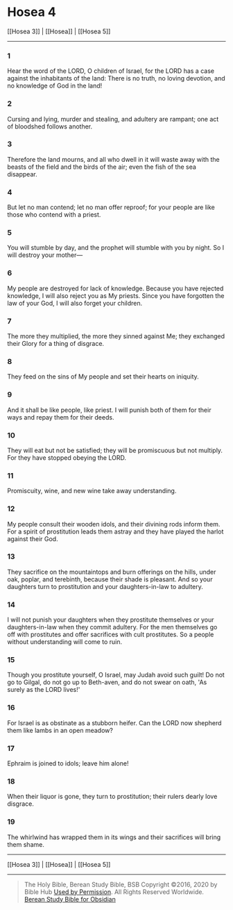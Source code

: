 # Hosea 4

[[Hosea 3]] | [[Hosea]] | [[Hosea 5]]

---

### 1
Hear the word of the LORD, O children of Israel, for the LORD has a case against the inhabitants of the land: There is no truth, no loving devotion, and no knowledge of God in the land!

### 2
Cursing and lying, murder and stealing, and adultery are rampant; one act of bloodshed follows another.

### 3
Therefore the land mourns, and all who dwell in it will waste away with the beasts of the field and the birds of the air; even the fish of the sea disappear.

### 4
But let no man contend; let no man offer reproof; for your people are like those who contend with a priest.

### 5
You will stumble by day, and the prophet will stumble with you by night. So I will destroy your mother—

### 6
My people are destroyed for lack of knowledge. Because you have rejected knowledge, I will also reject you as My priests. Since you have forgotten the law of your God, I will also forget your children.

### 7
The more they multiplied, the more they sinned against Me; they exchanged their Glory for a thing of disgrace.

### 8
They feed on the sins of My people and set their hearts on iniquity.

### 9
And it shall be like people, like priest. I will punish both of them for their ways and repay them for their deeds.

### 10
They will eat but not be satisfied; they will be promiscuous but not multiply. For they have stopped obeying the LORD.

### 11
Promiscuity, wine, and new wine take away understanding.

### 12
My people consult their wooden idols, and their divining rods inform them. For a spirit of prostitution leads them astray and they have played the harlot against their God.

### 13
They sacrifice on the mountaintops and burn offerings on the hills, under oak, poplar, and terebinth, because their shade is pleasant. And so your daughters turn to prostitution and your daughters-in-law to adultery.

### 14
I will not punish your daughters when they prostitute themselves or your daughters-in-law when they commit adultery. For the men themselves go off with prostitutes and offer sacrifices with cult prostitutes. So a people without understanding will come to ruin.

### 15
Though you prostitute yourself, O Israel, may Judah avoid such guilt! Do not go to Gilgal, do not go up to Beth-aven, and do not swear on oath, 'As surely as the LORD lives!'

### 16
For Israel is as obstinate as a stubborn heifer. Can the LORD now shepherd them like lambs in an open meadow?

### 17
Ephraim is joined to idols; leave him alone!

### 18
When their liquor is gone, they turn to prostitution; their rulers dearly love disgrace.

### 19
The whirlwind has wrapped them in its wings and their sacrifices will bring them shame.

---

[[Hosea 3]] | [[Hosea]] | [[Hosea 5]]

---

> The Holy Bible, Berean Study Bible, BSB
> Copyright &copy;2016, 2020 by Bible Hub
> [Used by Permission](https://berean.bible/terms.htm). All Rights Reserved Worldwide.
> [Berean Study Bible for Obsidian](https://github.com/gapmiss/berean-study-bible-for-obsidian)</small>

